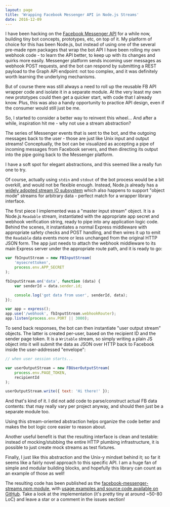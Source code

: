 ```yaml
---
layout: page
title: 'Wrapping Facebook Messenger API in Node.js Streams'
date: 2016-12-09
---
```


I have been hacking on the [Facebook Messenger API](https://developers.facebook.com/docs/messenger-platform) for a while now, building tiny bot concepts, prototypes, etc, on top of it. My platform of choice for this has been Node.js, but instead of using one of the several pre-made npm packages that wrap the bot API I have been rolling my own webhook code - to learn the API better, to keep up with its changes and quirks more easily. Messenger platform sends incoming user messages as webhook POST requests, and the bot can respond by submitting a REST payload to the Graph API endpoint: not too complex, and it was definitely worth learning the underlying mechanisms.

But of course there was still always a need to roll up the reusable FB API wrapper code and isolate it in a separate module. At the very least my own new prototypes could then get a quicker start, with code that I already know. Plus, this was also a handy opportunity to practice API design, even if the consumer would still just be me.

So, I started to consider a better way to reinvent this wheel... And after a while, inspiration hit me - why not use a stream abstraction?

The series of Messenger events that is sent to the bot, and the outgoing messages back to the user - those are just like Unix input and output streams! Conceptually, the bot can be visualized as accepting a pipe of incoming messages from Facebook servers, and then directing its output into the pipe going back to the Messenger platform.

I have a soft spot for elegant abstractions, and this seemed like a really fun one to try.

Of course, actually using `stdin` and `stdout` of the bot process would be a bit overkill, and would not be flexible enough. Instead, Node.js already has a [widely adopted stream IO subsystem](https://github.com/substack/stream-handbook) which also happens to support "object mode" streams for arbitrary data - perfect match for a wrapper library interface.

The first piece I implemented was a "master input stream" object. It is a Node.js `Readable` stream, instantiated with the appropriate app secret and webhook verification string, ready to pipe into any application logic code. Behind the scenes, it instantiates a normal Express middleware with appropriate safety checks and POST handling, and then wires it up to emit the `Readable` data events more or less unchanged from the original HTTP JSON form. The app just needs to attach the webhook middleware to its main Express server under the appropriate route path, and it is ready to go:

```js
var fbInputStream = new FBInputStream(
    'mysecrettoken',
    process.env.APP_SECRET
);

fbInputStream.on('data', function (data) {
    var senderId = data.sender.id;

    console.log('got data from user', senderId, data);
});

var app = express();
app.use('/webhook', fbInputStream.webhookRouter);
app.listen(process.env.PORT || 3000);
```

To send back responses, the bot can then instantiate "user output stream" objects. The latter is created per-user, based on the recipient ID and the sender page token. It is a `Writable` stream, so simply writing a plain JS object into it will submit the data as JSON over HTTP back to Facebook inside the user-addressed "envelope":

```js
// when user session starts...

var userOutputStream = new FBUserOutputStream(
    process.env.PAGE_TOKEN,
    recipientId
);

userOutputStream.write({ text: 'Hi there!' });
```

And that's kind of it. I did not add code to parse/construct actual FB data contents: that may really vary per project anyway, and should then just be a separate module too.

Using this stream-oriented abstraction helps organize the code better and makes the bot logic core easier to reason about.

Another useful benefit is that the resulting interface is clean and testable: instead of mocking/stubbing the entire HTTP plumbing infrastructure, it is possible to just create mock streams as test fixtures.

Finally, I just like this abstraction and the Unix-y mindset behind it; so far it seems like a fairly novel approach to this specific API. I am a huge fan of simple and modular building blocks, and hopefully this library can count as an example of those as well!

The resulting code has been published as the [facebook-messenger-streams npm module](https://www.npmjs.com/package/facebook-messenger-streams), with [usage examples and source code available on GitHub](https://github.com/myplanet/facebook-messenger-streams). Take a look at the implementation (it's pretty tiny at around ~50-80 LoC) and leave a star or a comment in the issues section!
